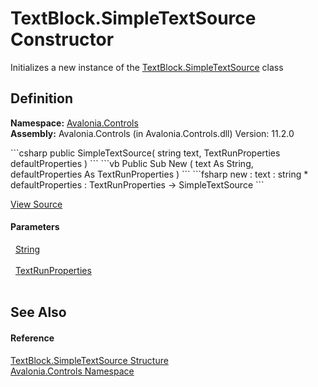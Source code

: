 # TextBlock.SimpleTextSource Constructor


Initializes a new instance of the <a href="T_Avalonia_Controls_TextBlock_SimpleTextSource">TextBlock.SimpleTextSource</a> class



## Definition
**Namespace:** <a href="N_Avalonia_Controls">Avalonia.Controls</a>  
**Assembly:** Avalonia.Controls (in Avalonia.Controls.dll) Version: 11.2.0

<Tabs groupId="api-code-preview">
<TabItem value="csharp" label="C#">
```csharp
public SimpleTextSource(
	string text,
	TextRunProperties defaultProperties
)
```
</TabItem>
<TabItem value="vb" label="VB">
```vb
Public Sub New ( 
	text As String,
	defaultProperties As TextRunProperties
)
```
</TabItem>
<TabItem value="fsharp" label="F#">
```fsharp
new : 
        text : string * 
        defaultProperties : TextRunProperties -> SimpleTextSource
```
</TabItem>
</Tabs>



<a href="https://github.com/AvaloniaUI/Avalonia/tree/master/src/Avalonia.Controls/TextBlock.cs#L897" title="View the source code">View Source</a>



#### Parameters
<dl><dt>  <a href="https://learn.microsoft.com/dotnet/api/system.string" target="_blank" rel="noopener noreferrer">String</a></dt><dd> </dd><dt>  <a href="T_Avalonia_Media_TextFormatting_TextRunProperties">TextRunProperties</a></dt><dd> </dd></dl>

## See Also


#### Reference
<a href="T_Avalonia_Controls_TextBlock_SimpleTextSource">TextBlock.SimpleTextSource Structure</a>  
<a href="N_Avalonia_Controls">Avalonia.Controls Namespace</a>  
